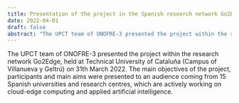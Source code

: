 ```yaml
---
title: Presentation of the project in the Spanish research network Go2Edge
date: 2022-04-01
draft: false
abstract: "The UPCT team of ONOFRE-3 presented the project within the research network Go2Edge, held at Technical University of Cataluña (Campus of Villanueva y Geltrú) on 31th March 2022. The main objectives of the project, participants and main aims were presented to an audience coming from 15 Spanish universities and research centres, which are actively working on cloud-edge computing and applied artificial intelligence."
---
```


The UPCT team of ONOFRE-3 presented the project within the research network Go2Edge, held at Technical University of Cataluña (Campus of Villanueva y Geltrú) on 31th March 2022. The main objectives of the project, participants and main aims were presented to an audience coming from 15 Spanish universities and research centres, which are actively working on cloud-edge computing and applied artificial intelligence.

<!--more-->